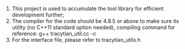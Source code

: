 1. This project is used to accumulate the tool library for efficient development further;
2. The compiler for the code should be 4.8.5 or above to make sure its utility (no C++11 standard option needed), compiling command for reference:
g++ tracytian_util.cc -c
3. For the interface file, please refer to tracytian_utils.h
